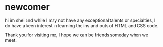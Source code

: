 # newcomer
hi im shei
 and while I may not have any exceptional talents or specialties, I do have a keen interest in learning the ins and outs of HTML and CSS code.

Thank you for visiting me, I hope we can be friends someday when we meet.
